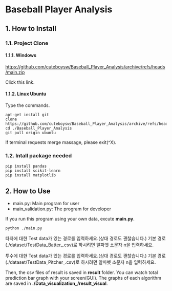 # Baseball Player Analysis

## 1. How to Install

### 1.1. Project Clone

#### 1.1.1. Windows

https://github.com/cuteboysw/Baseball_Player_Analysis/archive/refs/heads/main.zip

Click this link.

#### 1.1.2. Linux Ubuntu

Type the commands.

```
apt-get install git
clone https://github.com/cuteboysw/Baseball_Player_Analysis/archive/refs/heads/main.zip
cd ./Baseball_Player_Analysis
git pull origin ubuntu
```

If terminal requests merge massage, please exit(^X).

### 1.2. Intall package needed
```
pip install pandas
pip install scikit-learn
pip install matplotlib
```

## 2. How to Use
* main.py: Main program for user
* main_validation.py: The program for developer

If you run this program using your own data, excute **main.py**.

```
python ./main.py
```

타자에 대한 Test data가 있는 경로를 입력하세요.(상대 경로도 괜찮습니다.) 기본 경로(./dataset/TestData_Batter_.csv)로 하시려면 알파벳 소문자 n을 입력하세요.

투수에 대한 Test data가 있는 경로를 입력하세요.(상대 경로도 괜찮습니다.) 기본 경로(./dataset/TestData_Pitcher_.csv)로 하시려면 알파벳 소문자 n을 입력하세요.

Then, the csv files of result is saved in **result** folder. You can watch total prediction bar graph with your screen(GUI). The graphs of each algorithm are saved in **./Data_visualization_/result_visual**.